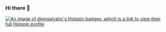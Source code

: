 ### Hi there 👋

<!--
**migalvalm/migalvalm** is a ✨ _special_ ✨ repository because its `README.md` (this file) appears on your GitHub profile.

Here are some ideas to get you started:

- 🔭 I’m currently working on ...
- 🌱 I’m currently learning ...
- 👯 I’m looking to collaborate on ...
- 🤔 I’m looking for help with ...
- 💬 Ask me about ...
- 📫 How to reach me: ...
- 😄 Pronouns: ...
- ⚡ Fun fact: ...
-->

[![An image of @migalvalm's Holopin badges, which is a link to view their full Holopin profile](https://holopin.me/migalvalm)](https://holopin.io/@migalvalm)

